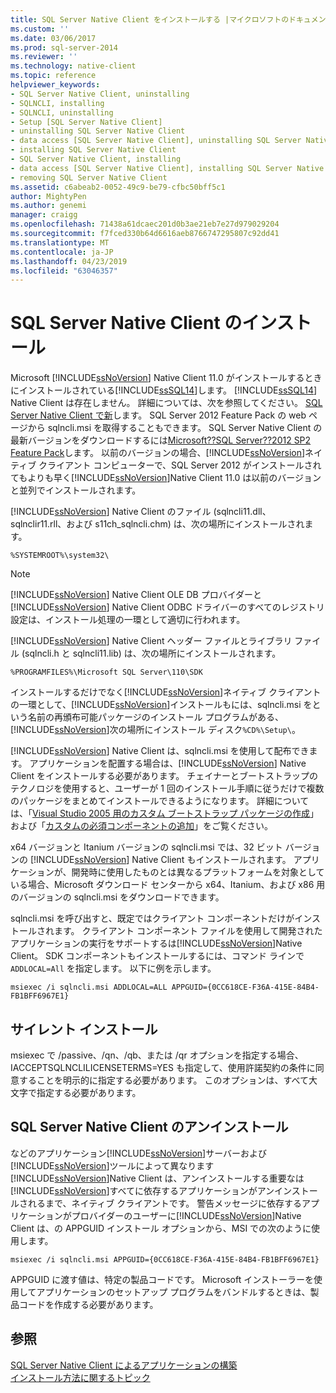 ```yaml
---
title: SQL Server Native Client をインストールする |マイクロソフトのドキュメント
ms.custom: ''
ms.date: 03/06/2017
ms.prod: sql-server-2014
ms.reviewer: ''
ms.technology: native-client
ms.topic: reference
helpviewer_keywords:
- SQL Server Native Client, uninstalling
- SQLNCLI, installing
- SQLNCLI, uninstalling
- Setup [SQL Server Native Client]
- uninstalling SQL Server Native Client
- data access [SQL Server Native Client], uninstalling SQL Server Native Client
- installing SQL Server Native Client
- SQL Server Native Client, installing
- data access [SQL Server Native Client], installing SQL Server Native Client
- removing SQL Server Native Client
ms.assetid: c6abeab2-0052-49c9-be79-cfbc50bff5c1
author: MightyPen
ms.author: genemi
manager: craigg
ms.openlocfilehash: 71438a61dcaec201d0b3ae21eb7e27d979029204
ms.sourcegitcommit: f7fced330b64d6616aeb8766747295807c92dd41
ms.translationtype: MT
ms.contentlocale: ja-JP
ms.lasthandoff: 04/23/2019
ms.locfileid: "63046357"
---
```

# <a name="installing-sql-server-native-client"></a>SQL Server Native Client のインストール
  Microsoft [!INCLUDE[ssNoVersion](../../../includes/ssnoversion-md.md)] Native Client 11.0 がインストールするときにインストールされている[!INCLUDE[ssSQL14](../../../includes/sssql14-md.md)]します。 [!INCLUDE[ssSQL14](../../../includes/sssql14-md.md)] Native Client は存在しません。 詳細については、次を参照してください。 [SQL Server Native Client で新](../sql-server-native-client.md)します。 SQL Server 2012 Feature Pack の web ページから sqlncli.msi を取得することもできます。 SQL Server Native Client の最新バージョンをダウンロードするには[Microsoft??SQL Server??2012 SP2 Feature Pack](https://www.microsoft.com/en-us/download/details.aspx?id=43339)します。 以前のバージョンの場合、[!INCLUDE[ssNoVersion](../../../includes/ssnoversion-md.md)]ネイティブ クライアント コンピューターで、SQL Server 2012 がインストールされてもよりも早く[!INCLUDE[ssNoVersion](../../../includes/ssnoversion-md.md)]Native Client 11.0 は以前のバージョンと並列でインストールされます。  
  
 [!INCLUDE[ssNoVersion](../../../includes/ssnoversion-md.md)] Native Client のファイル (sqlncli11.dll、sqlnclir11.rll、および s11ch_sqlncli.chm) は、次の場所にインストールされます。  
  
 `%SYSTEMROOT%\system32\`  
  
> [!NOTE]  
>  [!INCLUDE[ssNoVersion](../../../includes/ssnoversion-md.md)] Native Client OLE DB プロバイダーと [!INCLUDE[ssNoVersion](../../../includes/ssnoversion-md.md)] Native Client ODBC ドライバーのすべてのレジストリ設定は、インストール処理の一環として適切に行われます。  
  
 [!INCLUDE[ssNoVersion](../../../includes/ssnoversion-md.md)] Native Client ヘッダー ファイルとライブラリ ファイル (sqlncli.h と sqlncli11.lib) は、次の場所にインストールされます。  
  
 `%PROGRAMFILES%\Microsoft SQL Server\110\SDK`  
  
 インストールするだけでなく[!INCLUDE[ssNoVersion](../../../includes/ssnoversion-md.md)]ネイティブ クライアントの一環として、[!INCLUDE[ssNoVersion](../../../includes/ssnoversion-md.md)]インストールもには、sqlncli.msi をという名前の再頒布可能パッケージのインストール プログラムがある、[!INCLUDE[ssNoVersion](../../../includes/ssnoversion-md.md)]次の場所にインストール ディスク`%CD%\Setup\`。  
  
 [!INCLUDE[ssNoVersion](../../../includes/ssnoversion-md.md)] Native Client は、sqlncli.msi を使用して配布できます。 アプリケーションを配置する場合は、[!INCLUDE[ssNoVersion](../../../includes/ssnoversion-md.md)] Native Client をインストールする必要があります。 チェイナーとブートストラップのテクノロジを使用すると、ユーザーが 1 回のインストール手順に従うだけで複数のパッケージをまとめてインストールできるようになります。 詳細については、「[Visual Studio 2005 用のカスタム ブートストラップ パッケージの作成](https://go.microsoft.com/fwlink/?LinkId=115667)」および「[カスタムの必須コンポーネントの追加](https://go.microsoft.com/fwlink/?LinkId=115668)」をご覧ください。  
  
 x64 バージョンと Itanium バージョンの sqlncli.msi では、32 ビット バージョンの [!INCLUDE[ssNoVersion](../../../includes/ssnoversion-md.md)] Native Client もインストールされます。 アプリケーションが、開発時に使用したものとは異なるプラットフォームを対象としている場合、Microsoft ダウンロード センターから x64、Itanium、および x86 用のバージョンの sqlncli.msi をダウンロードできます。  
  
 sqlncli.msi を呼び出すと、既定ではクライアント コンポーネントだけがインストールされます。 クライアント コンポーネント ファイルを使用して開発されたアプリケーションの実行をサポートするは[!INCLUDE[ssNoVersion](../../../includes/ssnoversion-md.md)]Native Client。 SDK コンポーネントもインストールするには、コマンド ラインで `ADDLOCAL=All` を指定します。 以下に例を示します。  
  
 `msiexec /i sqlncli.msi ADDLOCAL=ALL APPGUID={0CC618CE-F36A-415E-84B4-FB1BFF6967E1}`  
  
## <a name="silent-install"></a>サイレント インストール  
 msiexec で /passive、/qn、/qb、または /qr オプションを指定する場合、IACCEPTSQLNCLILICENSETERMS=YES も指定して、使用許諾契約の条件に同意することを明示的に指定する必要があります。 このオプションは、すべて大文字で指定する必要があります。  
  
## <a name="uninstalling-sql-server-native-client"></a>SQL Server Native Client のアンインストール  
 などのアプリケーション[!INCLUDE[ssNoVersion](../../../includes/ssnoversion-md.md)]サーバーおよび[!INCLUDE[ssNoVersion](../../../includes/ssnoversion-md.md)]ツールによって異なります[!INCLUDE[ssNoVersion](../../../includes/ssnoversion-md.md)]Native Client は、アンインストールする重要なは[!INCLUDE[ssNoVersion](../../../includes/ssnoversion-md.md)]すべてに依存するアプリケーションがアンインストールされるまで、ネイティブ クライアントです。 警告メッセージに依存するアプリケーションがプロバイダーのユーザーに[!INCLUDE[ssNoVersion](../../../includes/ssnoversion-md.md)]Native Client は、の APPGUID インストール オプションから、MSI での次のように使用します。  
  
 `msiexec /i sqlncli.msi APPGUID={0CC618CE-F36A-415E-84B4-FB1BFF6967E1}`  
  
 APPGUID に渡す値は、特定の製品コードです。 Microsoft インストーラーを使用してアプリケーションのセットアップ プログラムをバンドルするときは、製品コードを作成する必要があります。  
  
## <a name="see-also"></a>参照  
 [SQL Server Native Client によるアプリケーションの構築](installing-sql-server-native-client.md)   
 [インストール方法に関するトピック](../../../sql-server/install/installation-how-to-topics.md)  
  
  
